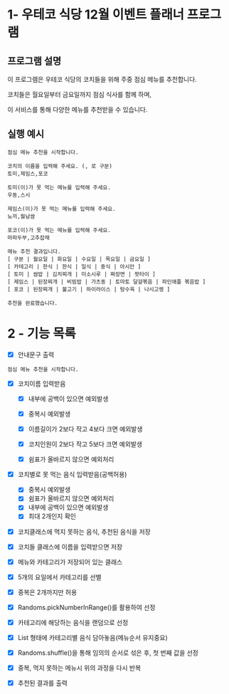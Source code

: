 # 1- 우테코 식당 12월 이벤트 플래너 프로그램

## 프로그램 설명
이 프로그램은 우테코 식당의 코치들을 위해 주중 점심 메뉴를 추천합니다. 

코치들은 월요일부터 금요일까지 점심 식사를 함께 하며, 

이 서비스를 통해 다양한 메뉴를 추천받을 수 있습니다.

## 실행 예시
~~~
점심 메뉴 추천을 시작합니다.

코치의 이름을 입력해 주세요. (, 로 구분)
토미,제임스,포코

토미(이)가 못 먹는 메뉴를 입력해 주세요.
우동,스시

제임스(이)가 못 먹는 메뉴를 입력해 주세요.
뇨끼,월남쌈

포코(이)가 못 먹는 메뉴를 입력해 주세요.
마파두부,고추잡채

메뉴 추천 결과입니다.
[ 구분 | 월요일 | 화요일 | 수요일 | 목요일 | 금요일 ]
[ 카테고리 | 한식 | 한식 | 일식 | 중식 | 아시안 ]
[ 토미 | 쌈밥 | 김치찌개 | 미소시루 | 짜장면 | 팟타이 ]
[ 제임스 | 된장찌개 | 비빔밥 | 가츠동 | 토마토 달걀볶음 | 파인애플 볶음밥 ]
[ 포코 | 된장찌개 | 불고기 | 하이라이스 | 탕수육 | 나시고렝 ]

추천을 완료했습니다.
~~~
# 2 - 기능 목록
- [x] 안내문구 출력
~~~
점심 메뉴 추천을 시작합니다.
~~~
- [x] 코치이름 입력받음
    - [x] 내부에 공백이 있으면 예외발생
    - [x] 중복시 예외발생
    - [x] 이름길이가 2보다 작고 4보다 크면 예외발생
    - [x] 코치인원이 2보다 작고 5보다 크면 예외발생
    - [x] 쉼표가 올바르지 않으면 예외처리


- [x] 코치별로 못 먹는 음식 입력받음(공백허용)
  - [x] 중복시 예외발생
  - [x] 쉼표가 올바르지 않으면 예외처리
  - [x] 내부에 공백이 있으면 예외발생
  - [x] 최대 2개인지 확인

- [x] 코치클래스에 먹지 못하는 음식, 추천된 음식을 저장
- [x] 코치들 클래스에 이름을 입력받으면 저장
- [x] 메뉴와 카테고리가 저장되어 있는 클래스

- [x] 5개의 요일에서 카테고리를 선별
 - [x] 중복은 2개까지만 허용
 - [x] Randoms.pickNumberInRange()를 활용하여 선정


- [x] 카테고리에 해당하는 음식을 랜덤으로 선정
 - [x] List<String> 형태에 카테고리별 음식 담아놓음(메뉴순서 유지중요)
 - [x] Randoms.shuffle()을 통해 임의의 순서로 섞은 후, 첫 번째 값을 선정
 - [x] 중복, 먹지 못하는 메뉴시 위의 과정을 다시 반복


- [x] 추천된 결과를 출력





